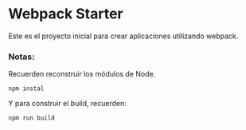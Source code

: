 # Webpack Starter

Este es el proyecto inicial para crear aplicaciones utilizando webpack.

### Notas:
Recuerden reconstruir los módulos de Node.
```
npm instal
```

Y para construir el build, recuerden:
```
npm run build
```